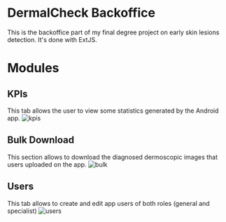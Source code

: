 # DermalCheck Backoffice

This is the backoffice part of my final degree project on early skin lesions detection. It's done with ExtJS.

# Modules

## KPIs

This tab allows the user to view some statistics generated by the Android app.
![kpis](https://user-images.githubusercontent.com/18025825/132955156-9bf143c4-f9ad-4890-9a21-a3457de6a1f1.png)

## Bulk Download

This section allows to download the diagnosed dermoscopic images that users uploaded on the app.
![bulk](https://user-images.githubusercontent.com/18025825/132955155-048243ff-e817-44ca-92eb-e66fecee23fd.png)

## Users

This tab allows to create and edit app users of both roles (general and specialist)
![users](https://user-images.githubusercontent.com/18025825/132955159-81d4c107-2aa3-4a82-948f-5a3c70b56006.png)



